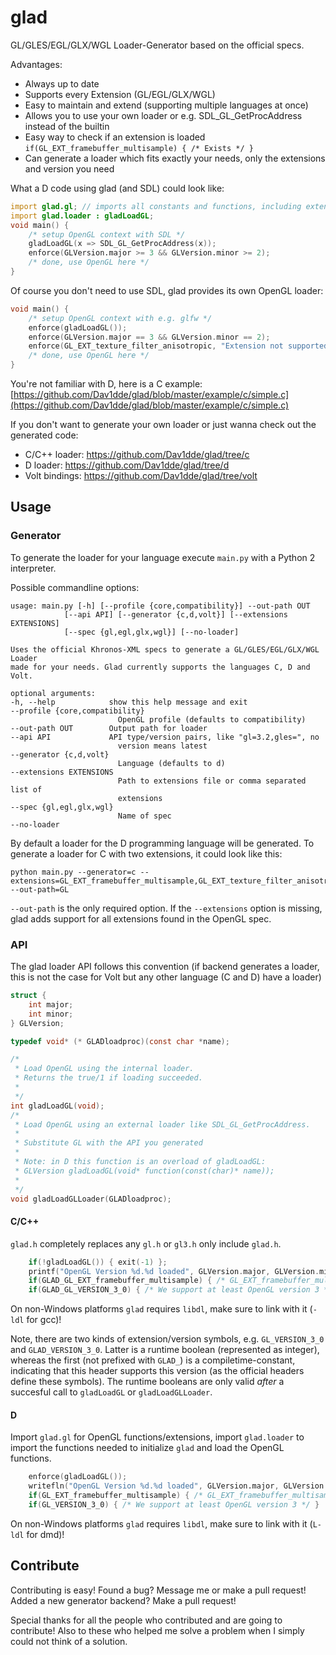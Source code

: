 glad
====

GL/GLES/EGL/GLX/WGL Loader-Generator based on the official specs.


Advantages:

 * Always up to date
 * Supports every Extension (GL/EGL/GLX/WGL)
 * Easy to maintain and extend (supporting multiple languages at once)
 * Allows you to use your own loader or e.g. SDL_GL_GetProcAddress instead of the builtin
 * Easy way to check if an extension is loaded `if(GL_EXT_framebuffer_multisample) { /* Exists */ }`
 * Can generate a loader which fits exactly your needs, only the extensions and version you need

What a D code using glad (and SDL) could look like:

```d
import glad.gl; // imports all constants and functions, including extensions
import glad.loader : gladLoadGL;
void main() {
    /* setup OpenGL context with SDL */
    gladLoadGL(x => SDL_GL_GetProcAddress(x));
    enforce(GLVersion.major >= 3 && GLVersion.minor >= 2);
    /* done, use OpenGL here */
}
```

Of course you don't need to use SDL, glad provides its own OpenGL loader:

```c
void main() {
    /* setup OpenGL context with e.g. glfw */
    enforce(gladLoadGL());
    enforce(GLVersion.major == 3 && GLVersion.minor == 2);
    enforce(GL_EXT_texture_filter_anisotropic, "Extension not supported!");
    /* done, use OpenGL here */
}
```

You're not familiar with D, here is a C example:
[https://github.com/Dav1dde/glad/blob/master/example/c/simple.c](https://github.com/Dav1dde/glad/blob/master/example/c/simple.c)


If you don't want to generate your own loader or just wanna check out the generated code:

 * C/C++ loader: https://github.com/Dav1dde/glad/tree/c
 * D loader: https://github.com/Dav1dde/glad/tree/d
 * Volt bindings: https://github.com/Dav1dde/glad/tree/volt


## Usage ##


### Generator ###

To generate the loader for your language execute `main.py` with a Python 2
interpreter.

Possible commandline options:

    usage: main.py [-h] [--profile {core,compatibility}] --out-path OUT
                [--api API] [--generator {c,d,volt}] [--extensions EXTENSIONS]
                [--spec {gl,egl,glx,wgl}] [--no-loader]

    Uses the official Khronos-XML specs to generate a GL/GLES/EGL/GLX/WGL Loader
    made for your needs. Glad currently supports the languages C, D and Volt.

    optional arguments:
    -h, --help            show this help message and exit
    --profile {core,compatibility}
                            OpenGL profile (defaults to compatibility)
    --out-path OUT        Output path for loader
    --api API             API type/version pairs, like "gl=3.2,gles=", no
                            version means latest
    --generator {c,d,volt}
                            Language (defaults to d)
    --extensions EXTENSIONS
                            Path to extensions file or comma separated list of
                            extensions
    --spec {gl,egl,glx,wgl}
                            Name of spec
    --no-loader



By default a loader for the D programming language will be generated. To generate
a loader for C with two extensions, it could look like this:

    python main.py --generator=c --extensions=GL_EXT_framebuffer_multisample,GL_EXT_texture_filter_anisotropic --out-path=GL

`--out-path` is the only required option. If the `--extensions` option is missing,
glad adds support for all extensions found in the OpenGL spec.

### API ###

The glad loader API follows this convention (if backend generates a loader, this is not the case
for Volt but any other language (C and D) have a loader)

```c
struct {
    int major;
    int minor;
} GLVersion;

typedef void* (* GLADloadproc)(const char *name);

/*
 * Load OpenGL using the internal loader.
 * Returns the true/1 if loading succeeded.
 *
 */
int gladLoadGL(void);
/*
 * Load OpenGL using an external loader like SDL_GL_GetProcAddress.
 *
 * Substitute GL with the API you generated
 *
 * Note: in D this function is an overload of gladLoadGL:
 * GLVersion gladLoadGL(void* function(const(char)* name));
 *
 */
void gladLoadGLLoader(GLADloadproc);
```


#### C/C++ ####

`glad.h` completely replaces any `gl.h` or `gl3.h` only include `glad.h`.

```c
    if(!gladLoadGL()) { exit(-1) };
    printf("OpenGL Version %d.%d loaded", GLVersion.major, GLVersion.minor);
    if(GLAD_GL_EXT_framebuffer_multisample) { /* GL_EXT_framebuffer_multisample is supported */ }
    if(GLAD_GL_VERSION_3_0) { /* We support at least OpenGL version 3 */ }
```

On non-Windows platforms `glad` requires `libdl`, make sure to link with it (`-ldl` for gcc)!

Note, there are two kinds of extension/version symbols, e.g. `GL_VERSION_3_0` and
`GLAD_VERSION_3_0`. Latter is a runtime boolean (represented as integer), whereas
the first (not prefixed with `GLAD_`) is a compiletime-constant, indicating that this
header supports this version (as the official headers define these symbols).
The runtime booleans are only valid *after* a succesful call to `gladLoadGL` or `gladLoadGLLoader`.


#### D ####

Import `glad.gl` for OpenGL functions/extensions, import `glad.loader` to import
the functions needed to initialize `glad` and load the OpenGL functions.

```d
    enforce(gladLoadGL());
    writefln("OpenGL Version %d.%d loaded", GLVersion.major, GLVersion.minor);
    if(GL_EXT_framebuffer_multisample) { /* GL_EXT_framebuffer_multisample is supported */ }
    if(GL_VERSION_3_0) { /* We support at least OpenGL version 3 */ }
```

On non-Windows platforms `glad` requires `libdl`, make sure to link with it (`L-ldl` for dmd)!

## Contribute ##

Contributing is easy! Found a bug? Message me or make a pull request! Added a new generator backend?
Make a pull request!

Special thanks for all the people who contributed and are going to contribute!
Also to these who helped me solve a problem when I simply could not think of a solution.

